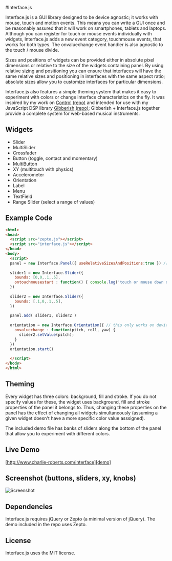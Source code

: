 #Interface.js

Interface.js is a GUI library designed to be device agnostic; it works with mouse, touch and motion events. This means you can write a GUI once and be reasonably assured that it will work on smartphones, tablets and laptops. Although you can register for touch or mouse events individually with widgets, Interface.js adds a new event category, touchmouse events, that works for both types. The onvaluechange event handler is also agnostic to the touch / mouse divide.

Sizes and positions of widgets can be provided either in absolute pixel dimensions or relative to the size of the widgets containing panel. By using relative sizing and positioning you can ensure that interfaces will have the same relative sizes and positioning in interfaces with the same aspect ratio; absolute sizes allow you to customize interfaces for particular dimensions.

Interface.js also features a simple theming system that makes it easy to experiment with colors or change interface characteristics on the fly. It was inspired by my work on [Control][control] [(repo)][controlRepo] and intended for use with my JavaScript DSP library [Gibberish][gibberish] [(repo)][gibberishRepo]; Gibberish + Interface.js together provide a complete system for web-based musical instruments.

## Widgets
* Slider
* MultiSlider
* Crossfader
* Button (toggle, contact and momentary)
* MultiButton
* XY (multitouch with physics)
* Accelerometer
* Orientation
* Label
* Menu
* TextField
* Range Slider (select a range of values)

## Example Code
```html
<html>
<head>
  <script src="zepto.js"></script>
  <script src="interface.js"></script>
</head>
<body>
  <script>
  panel = new Interface.Panel({ useRelativeSizesAndPositions:true }) // panel fills page by default, alternatively you can specify boundaries
  
  slider1 = new Interface.Slider({
    bounds: [0,0,.1,.5],
    ontouchmousestart : function() { console.log('touch or mouse down on slider') }
  })
  
  slider2 = new Interface.Slider({
    bounds: [.1,0,.1,.5],
  })
  
  panel.add( slider1, slider2 )
  
  orientation = new Interface.Orientation({ // this only works on devices with a gyro sensor
    onvaluechange : function(pitch, roll, yaw) {
      slider2.setValue(pitch);
    }
  })
  orientation.start()
  
  </script>
</body>
</html>
```

## Theming
Every widget has three colors: background, fill and stroke. If you do not specify values for these, the widget uses background, fill and stroke properties of the panel it belongs to. Thus, changing these properties on the panel has the effect of changing all widgets simultaneously (assuming a given widget doesn't have a more specific color value asssigned).

The included demo file has banks of sliders along the bottom of the panel that allow you to experiment with different colors.

## Live Demo
[http://www.charlie-roberts.com/interface][demo]

## Screenshot (buttons, sliders, xy, knobs)

![Screenshot](https://raw.github.com/charlieroberts/Interface.js/screenshots/screenshot.png) 

## Dependencies
Interface.js requires jQuery or Zepto (a minimal version of jQuery). The demo included in the repo uses Zepto.

## License
Interface.js uses the MIT license.

[gibberish]:http://www.charlie-roberts.com/gibberish
[gibberishRepo]:https://github.com/charlieroberts/Gibberish
[control]:http://www.charlie-roberts.com/Control
[controlRepo]:https://github.com/charlieroberts/Control
[demo]:http://www.charlie-roberts.com/interface
